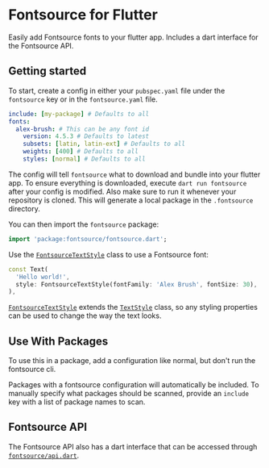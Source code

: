 # Fontsource for Flutter

Easily add Fontsource fonts to your flutter app. Includes a dart interface for the Fontsource API.

## Getting started

To start, create a config in either your `pubspec.yaml` file under the `fontsource` key or in the `fontsource.yaml` file.

```yaml
include: [my-package] # Defaults to all
fonts:
  alex-brush: # This can be any font id
    version: 4.5.3 # Defaults to latest
    subsets: [latin, latin-ext] # Defaults to all
    weights: [400] # Defaults to all
    styles: [normal] # Defaults to all
```

The config will tell `fontsource` what to download and bundle into your flutter app. To ensure everything is downloaded, execute `dart run fontsource` after your config is modified. Also make sure to run it whenever your repository is cloned. This will generate a local package in the `.fontsource` directory.

You can then import the `fontsource` package:

```dart
import 'package:fontsource/fontsource.dart';
```

Use the [`FontsourceTextStyle`](https://pub.dev/documentation/fontsource/latest/fontsource/FontsourceTextStyle-class.html) class to use a Fontsource font:

```dart
const Text(
  'Hello world!',
  style: FontsourceTextStyle(fontFamily: 'Alex Brush', fontSize: 30),
),
```

[`FontsourceTextStyle`](https://pub.dev/documentation/fontsource/latest/fontsource/FontsourceTextStyle-class.html) extends the [`TextStyle`](https://api.flutter.dev/flutter/painting/TextStyle-class.html) class, so any styling properties can be used to change the way the text looks.

## Use With Packages

To use this in a package, add a configuration like normal, but don't run the fontsource cli.

Packages with a fontsource configuration will automatically be included. To manually specify what packages should be scanned, provide an `include` key with a list of package names to scan.

## Fontsource API

The Fontsource API also has a dart interface that can be accessed through [`fontsource/api.dart`](https://pub.dev/documentation/fontsource/latest/api/api-library.html).
